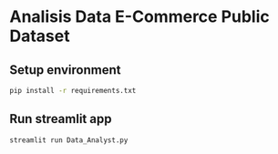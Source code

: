 # Analisis Data E-Commerce Public Dataset
## Setup environment
```sh
pip install -r requirements.txt
```
## Run streamlit app
```sh
streamlit run Data_Analyst.py
```
